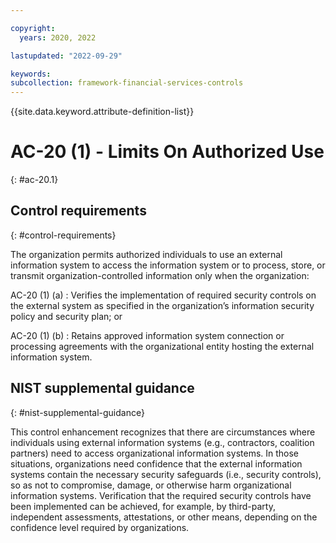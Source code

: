 ```yaml
---

copyright:
  years: 2020, 2022

lastupdated: "2022-09-29"

keywords: 
subcollection: framework-financial-services-controls
---
```


{{site.data.keyword.attribute-definition-list}}

               
# AC-20 (1) - Limits On Authorized Use
{: #ac-20.1}

## Control requirements
{: #control-requirements}

The organization permits authorized individuals to use an external information system to access the information system or to process, store, or transmit organization-controlled information only when the organization:

AC-20 (1) (a)
    : Verifies the implementation of required security controls on the external system as specified in the organization’s information security policy and security plan; or

AC-20 (1) (b)
    : Retains approved information system connection or processing agreements with the organizational entity hosting the external information system.

## NIST supplemental guidance
{: #nist-supplemental-guidance}

This control enhancement recognizes that there are circumstances where individuals using external information systems (e.g., contractors, coalition partners) need to access organizational information systems. In those situations, organizations need confidence that the external information systems contain the necessary security safeguards (i.e., security controls), so as not to compromise, damage, or otherwise harm organizational information systems. Verification that the required security controls have been implemented can be achieved, for example, by third-party, independent assessments, attestations, or other means, depending on the confidence level required by organizations.



